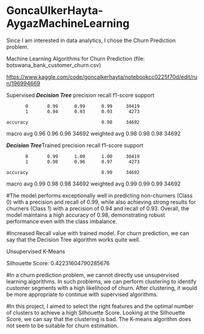 # GoncaUlkerHayta-AygazMachineLearning

Since I am interested in data analytics, I chose the Churn Prediction problem.

Machine Learning Algorithms for Churn Prediction (file: botswana_bank_customer_churn.csv)

https://www.kaggle.com/code/goncalkerhayta/notebookcc0225f70d/edit/run/196994669


Supervised
*****Decision Tree*****
              precision    recall  f1-score   support

           0       0.99      0.99      0.99     30419
           1       0.94      0.93      0.93      4273

    accuracy                           0.98     34692
   macro avg       0.96      0.96      0.96     34692
weighted avg       0.98      0.98      0.98     34692

*****Decision Tree*****Trained
              precision    recall  f1-score   support

           0       0.99      1.00      1.00     30419
           1       0.98      0.96      0.97      4273

    accuracy                           0.99     34692
   macro avg       0.99      0.98      0.98     34692
weighted avg       0.99      0.99      0.99     34692

#The model performs exceptionally well in predicting non-churners (Class 0) with a precision and recall of 0.99, 
while also achieving strong results for churners (Class 1) with a precision of 0.94 and recall of 0.93. 
Overall, the model maintains a high accuracy of 0.98, demonstrating robust performance even with the class imbalance.

#Increased Recall value with trained model. For churn prediction, we can say that the Decision Tree algorithm works quite well.

Unsupervised
K-Means

Silhouette Score: 0.42231604790285676

#In a churn prediction problem, we cannot directly use unsupervised learning algorithms. In such problems, we can perform clustering to identify customer segments with a high likelihood of churn. After clustering, it would be more appropriate to continue with supervised algorithms.

#In this project, I aimed to select the right features and the optimal number of clusters to achieve a high Silhouette Score. Looking at the Silhouette Score, we can say that the clustering is bad. The K-means algorithm does not seem to be suitable for churn estimation.

